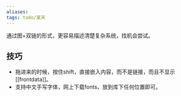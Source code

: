 ```yaml
---
aliases: 
tags: todo/某天
---
```


通过图+双链的形式，更容易描述清楚复杂系统，找机会尝试。

## 技巧

- 拖进来的时候，按住shift，直接嵌入内容，而不是链接，而且不显示[[frontdata]]。
- 支持中文手写字体，网上下载fonts，放到库下任何位置即可。
